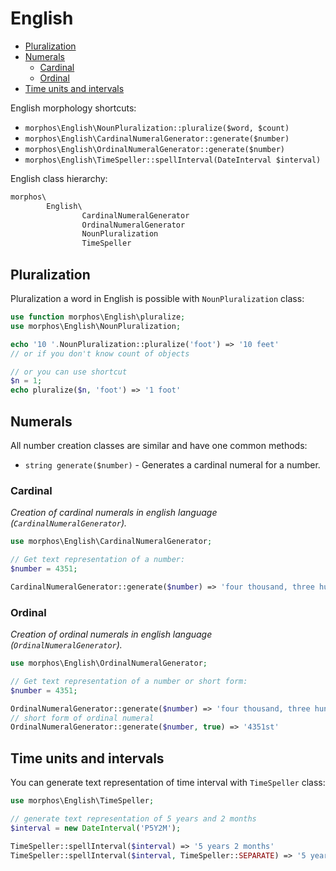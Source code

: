 # English

* [Pluralization](#pluralization)
* [Numerals](#numerals)
	* [Cardinal](#cardinal)
	* [Ordinal](#ordinal)
* [Time units and intervals](#time-units-and-intervals)

English morphology shortcuts:

- `morphos\English\NounPluralization::pluralize($word, $count)`
- `morphos\English\CardinalNumeralGenerator::generate($number)`
- `morphos\English\OrdinalNumeralGenerator::generate($number)`
- `morphos\English\TimeSpeller::spellInterval(DateInterval $interval)`

English class hierarchy:

```php
morphos\
        English\
                CardinalNumeralGenerator
                OrdinalNumeralGenerator
                NounPluralization
                TimeSpeller
```

## Pluralization
Pluralization a word in English is possible with `NounPluralization` class:

```php
use function morphos\English\pluralize;
use morphos\English\NounPluralization;

echo '10 '.NounPluralization::pluralize('foot') => '10 feet'
// or if you don't know count of objects

// or you can use shortcut
$n = 1;
echo pluralize($n, 'foot') => '1 foot'
```

## Numerals

All number creation classes are similar and have one common methods:

- `string generate($number)` - Generates a cardinal numeral for a number.

### Cardinal

_Creation of cardinal numerals in english language (`CardinalNumeralGenerator`)._


```php
use morphos\English\CardinalNumeralGenerator;

// Get text representation of a number:
$number = 4351;

CardinalNumeralGenerator::generate($number) => 'four thousand, three hundred fifty-one'
```

### Ordinal

_Creation of ordinal numerals in english language (`OrdinalNumeralGenerator`)._


```php
use morphos\English\OrdinalNumeralGenerator;

// Get text representation of a number or short form:
$number = 4351;

OrdinalNumeralGenerator::generate($number) => 'four thousand, three hundred fifty-first'
// short form of ordinal numeral
OrdinalNumeralGenerator::generate($number, true) => '4351st'
```

## Time units and intervals

You can generate text representation of time interval with `TimeSpeller` class:

```php
use morphos\English\TimeSpeller;

// generate text representation of 5 years and 2 months
$interval = new DateInterval('P5Y2M');

TimeSpeller::spellInterval($interval) => '5 years 2 months'
TimeSpeller::spellInterval($interval, TimeSpeller::SEPARATE) => '5 years and 2 months'
```
